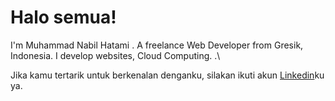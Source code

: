 # Halo semua! 
I'm Muhammad Nabil Hatami . A freelance Web Developer from Gresik, Indonesia. I develop websites, Cloud Computing.
.\

Jika kamu tertarik untuk berkenalan denganku, silakan ikuti akun [Linkedin](https://www.linkedin.com/in/muhammad-nabil-hatami-2a13a8250/)ku ya.

